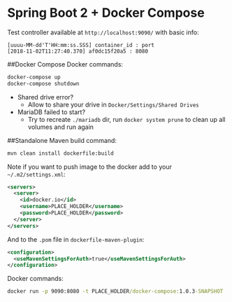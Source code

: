 # Spring Boot 2 + Docker Compose
Test controller available at `http://localhost:9090/` with basic info:

```
[uuuu-MM-dd'T'HH:mm:ss.SSS] container_id : port 
[2018-11-02T11:27:40.370] af0dc15f20a5 : 8080
```

##Docker Compose
Docker commands:
```cmd
docker-compose up
docker-compose shutdown
```

- Shared drive error?
  - Allow to share your drive in `Docker/Settings/Shared Drives`
- MariaDB failed to start?
  - Try to recreate `./mariadb` dir, run `docker system prune` to clean up all volumes and run again

##Standalone
Maven build command:
```cmd
mvn clean install dockerfile:build
```

Note if you want to push image to the docker add to your `~/.m2/settings.xml`:
```xml
<servers>
  <server>
    <id>docker.io</id>
    <username>PLACE_HOLDER</username>
    <password>PLACE_HOLDER</password>
  </server>
</servers>
```
And to the `.pom` file in `dockerfile-maven-plugin`:
```xml
<configuration>
  <useMavenSettingsForAuth>true</useMavenSettingsForAuth>
</configuration>

```

Docker commands:
```cmd
docker run -p 9090:8080 -t PLACE_HOLDER/docker-compose:1.0.3-SNAPSHOT
```